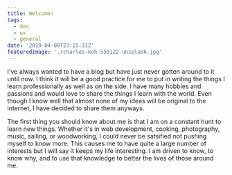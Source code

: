 ```yaml
---
title: Welcome!
tags:
  - dev
  - ux
  - general
date: '2019-04-09T23:15:31Z'
featuredImage: './charles-koh-550122-unsplash.jpg'
---
```


I've always wanted to have a blog but have just never gotten around to it until now. I think it will be a good practice for me to put in writing the things I learn professionally as well as on the side. I have many hobbies and passions and would love to share the things I learn with the world. Even though I know well that almost none of my ideas will be original to the internet, I have decided to share them anyways.

The first thing you should know about me is that I am on a constant hunt to learn new things. Whether it's in web development, cooking, photography, music, sailing, or woodworking, I could never be satsified not pushing myself to know more. This causes me to have quite a large number of interests but I will say it keeps my life interesting. I am driven to know, to know why, and to use that knowledge to better the lives of those around me.
